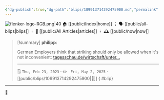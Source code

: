 ```yaml
---
{"dg-publish":true,"dg-path":"blips/109913714292475900.md","permalink":"/blips/109913714292475900/","title":"philipp on mastodon @ 2023-02-23"}
---
```



<div class="transclusion internal-embed is-loaded"><div class="markdown-embed">




![flenker-logo-RGB.png|40](/img/user/attachments/flenker-logo-RGB.png)
🏠 [[public/Index\|home]]  ⋮ 🗣️ [[public/all-blips\|blips]] ⋮  📝 [[public/All Articles\|articles]]  ⋮ 🕰️ [[public/now\|now]]


</div></div>


> [!summary] **philipp**:
>
> German Employers think that striking should only be allowed when it's not inconvenient: [tagesschau.de/wirtschaft/unter…](https://www.tagesschau.de/wirtschaft/unternehmen/streiks-arbeitegber-verdi-tarifverhandlungen-101.html)
> - - -
>
> 🗓️ <code>Thu, Feb 23, 2023</code>  · ✏️ <code> Fri, May 2, 2025</code>  · [[public/blips/109913714292475900\|🔗]]
{ #blip}


- - -

 👾
